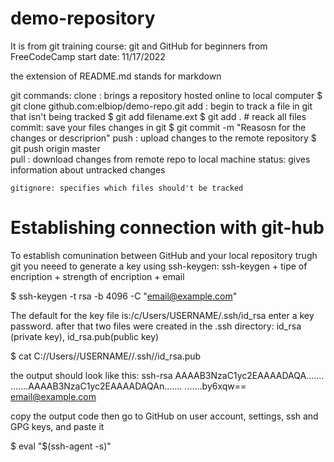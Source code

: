 # demo-repository
It is from git training course: git and GitHub for beginners from FreeCodeCamp
start date: 11/17/2022

the extension of README.md stands for markdown

git commands:
    clone : brings a repository hosted online to local computer
            $ git clone github.com:elbiop/demo-repo.git
    add   : begin to track a file in git that isn't being tracked
            $ git add filename.ext
            $ git add . # reack all files
    commit: save your files changes in git
            $ git commit -m "Reasosn for the changes or descriprion"
    push  : upload changes to the remote repository
            $ git push origin master           
    pull  : download changes from remote repo to local machine
    status: gives information about untracked changes
    
    gitignore: specifies which files should't be tracked
  
# Establishing connection with git-hub  
To establish comunination between GitHub and your local repository trugh git
you neeed to generate a key using ssh-keygen:
ssh-keygen + tipe of encription + strength of encription + email

$ ssh-keygen -t rsa -b 4096 -C "email@example.com"

The default for the key file is:/c/Users/USERNAME/.ssh/id_rsa
enter a key password.
after that two files were created in the .ssh directory:
    id_rsa (private key), id_rsa.pub(public key)

$ cat C://Users//USERNAME//.ssh//id_rsa.pub

the output should look like this:
    ssh-rsa AAAAB3NzaC1yc2EAAAADAQA.......
    .......AAAAB3NzaC1yc2EAAAADAQAn.......
    .......by6xqw== email@example.com
    
copy the output code then go to GitHub on user account, settings,
 ssh and GPG keys, and paste it

$ eval "$(ssh-agent -s)"